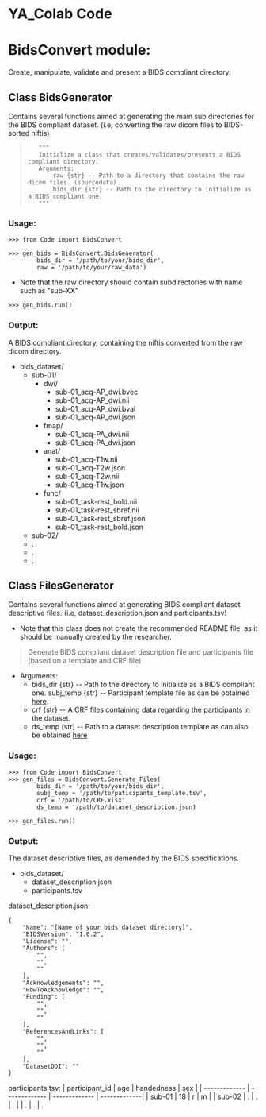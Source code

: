 # YA_Colab Code

# BidsConvert module:
Create, manipulate, validate and present a BIDS compliant directory.

## Class BidsGenerator
Contains several functions aimed at generating the main sub directories for the BIDS compliant dataset. (i.e, converting the raw dicom files to BIDS-sorted niftis)

>        """
>        Initialize a class that creates/validates/presents a BIDS compliant directory.
>        Arguments:
>            raw {str} -- Path to a directory that contains the raw dicom files. (sourcedata)
>            bids_dir {str} -- Path to the directory to initialize as a BIDS compliant one.
>        """

### Usage:
```
>>> from Code import BidsConvert

>>> gen_bids = BidsConvert.BidsGenerator(
        bids_dir = '/path/to/your/bids_dir',
        raw = '/path/to/your/raw_data')
```
* Note that the raw directory should contain subdirectories with name such as "sub-XX"
```
>>> gen_bids.run()
```
### Output:
A BIDS compliant directory, containing the niftis converted from the raw dicom directory.

* bids_dataset/
    * sub-01/
        * dwi/
            * sub-01_acq-AP_dwi.bvec
            * sub-01_acq-AP_dwi.nii
            * sub-01_acq-AP_dwi.bval
            * sub-01_acq-AP_dwi.json
        * fmap/
            * sub-01_acq-PA_dwi.nii
            * sub-01_acq-PA_dwi.json
        * anat/
            * sub-01_acq-T1w.nii
            * sub-01_acq-T2w.json
            * sub-01_acq-T2w.nii
            * sub-01_acq-T1w.json
        * func/
            * sub-01_task-rest_bold.nii
            * sub-01_task-rest_sbref.nii
            * sub-01_task-rest_sbref.json
            * sub-01_task-rest_bold.json
    * sub-02/
    * .
    * .
    * .


## Class FilesGenerator
Contains several functions aimed at generating BIDS compliant dataset descriptive files. (i.e, dataset_description.json and participants.tsv)

* Note that this class does not create the recommended README file, as it should be manually created by the researcher.

> Generate BIDS compliant dataset description file and participants file (based on a template and CRF file)

* Arguments:
    * bids_dir {str} -- Path to the directory to initialize as a BIDS compliant one.
    subj_temp {str} -- Participant template file as can be obtained
    [here](https://github.com/bids-standard/bids-starter-kit/tree/master/templates).
    * crf {str} -- A CRF files containing data regarding the participants in the dataset.
    * ds_temp (str) -- Path to a dataset description template as can also be obtained [here](https://github.com/bids-standard/bids-starter-kit/tree/master/templates)


### Usage:
```
>>> from Code import BidsConvert
>>> gen_files = BidsConvert.Generate_Files(
        bids_dir = '/path/to/your/bids_dir',
        subj_temp = '/path/to/paticipants_template.tsv',
        crf = '/path/to/CRF.xlsx',
        ds_temp = '/path/to/dataset_description.json)

>>> gen_files.run()
```
### Output:
The dataset descriptive files, as demended by the BIDS specifications.

* bids_dataset/
    * dataset_description.json
    * participants.tsv

dataset_description.json:
```
{
    "Name": "[Name of your bids dataset directory]",
    "BIDSVersion": "1.0.2",
    "License": "",
    "Authors": [
        "",
        "",
        ""
    ],
    "Acknowledgements": "",
    "HowToAcknowledge": "",
    "Funding": [
        "",
        "",
        ""
    ],
    "ReferencesAndLinks": [
        "",
        "",
        ""
    ],
    "DatasetDOI": ""
}
```

participants.tsv:
| participant_id  | age | handedness | sex |
| ------------- | ------------- | ------------- | -------------|
| sub-01  | 18  | r | m |
| sub-02  | .  | . | . |
| .
| .
| .
